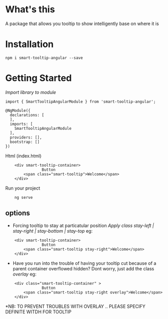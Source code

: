 # What's this
A package that allows you tooltip to show intelligently base on where it is

# Installation

`npm i smart-tooltip-angular --save`

# Getting Started

*Import library to module*
```
import { SmartTooltipAngularModule } from 'smart-tooltip-angular';

@NgModule({
  declarations: [
  ],
  imports: [
    SmartTooltipAngularModule
  ],
  providers: [],
  bootstrap: []
})
```

Html (index.html)

```
    <div smart-tooltip-container> 
                Button 
        <span class="smart-tooltip">Welcome</span>  
    </div>

```


Run your project

```
    ng serve 
```




## options
* Forcing tooltip to stay at particatular position 
_Apply class *stay-left | stay-right | stay-bottom | stay-top*_
eg:
```
    <div smart-tooltip-container> 
                Button 
        <span class="smart-tooltip stay-right">Welcome</span>  
    </div>
```

* Have you run into the trouble of having your tooltip cut because of a parent container overflowed hidden? Dont worry, just add the class _overlay_ eg:


```
    <div class="smart-tooltip-container" > 
                Button 
        <span class="smart-tooltip stay-right overlay">Welcome</span>  
    </div>
```
*NB: TO PREVENT TROUBLES WITH OVERLAY .. PLEASE SPECIFY DEFINITE WITDH FOR TOOLTIP

<!-- smart-tooltip supports 2 options all of which are optional
* *type * - _hard | soft_ (Defaults to soft) -->